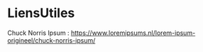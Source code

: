 # LiensUtiles

Chuck Norris Ipsum :
 https://www.loremipsums.nl/lorem-ipsum-origineel/chuck-norris-ipsum/
